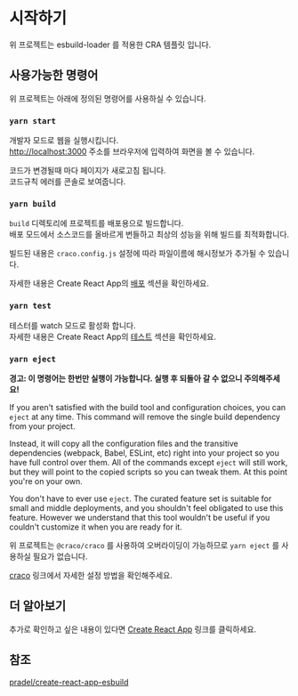 # 시작하기

위 프로젝트는 esbuild-loader 를 적용한 CRA 템플릿 입니다.

## 사용가능한 명령어

위 프로젝트는 아래에 정의된 명령어를 사용하실 수 있습니다.

### `yarn start`

개발자 모드로 웹을 실행시킵니다.\
[http://localhost:3000](http://localhost:3000) 주소를 브라우저에 입력하여 화면을 볼 수 있습니다.

코드가 변경될때 마다 페이지가 새로고침 됩니다.\
코드규칙 에러를 콘솔로 보여줍니다.

### `yarn build`

`build` 디렉토리에 프로젝트를 배포용으로 빌드합니다. \
배포 모드에서 소스코드를 올바르게 번들하고 최상의 성능을 위해 빌드를 최적화합니다.

빌드된 내용은 `craco.config.js` 설정에 따라 파일이름에 해시정보가 추가될 수 있습니다.

자세한 내용은 Create React App의 [배포](https://facebook.github.io/create-react-app/docs/deployment) 섹션을 확인하세요.

### `yarn test`

테스터를 watch 모드로 활성화 합니다.\
자세한 내용은 Create React App의 [테스트](https://facebook.github.io/create-react-app/docs/running-tests) 섹션을 확인하세요.

### `yarn eject`

**경고: 이 명령어는 한번만 실행이 가능합니다. 실행 후 되돌아 갈 수 없으니 주의해주세요!**

If you aren't satisfied with the build tool and configuration choices, you can `eject` at any time. This command will remove the single build dependency from your project.

Instead, it will copy all the configuration files and the transitive dependencies (webpack, Babel, ESLint, etc) right into your project so you have full control over them. All of the commands except `eject` will still work, but they will point to the copied scripts so you can tweak them. At this point you're on your own.

You don't have to ever use `eject`. The curated feature set is suitable for small and middle deployments, and you shouldn't feel obligated to use this feature. However we understand that this tool wouldn't be useful if you couldn't customize it when you are ready for it.

위 프로젝트는 `@craco/craco` 를 사용하여 오버라이딩이 가능하므로 `yarn eject` 를 사용하실 필요가 없습니다.

[craco](https://github.com/gsoft-inc/craco) 링크에서 자세한 설정 방법을 확인해주세요.

## 더 알아보기

추가로 확인하고 싶은 내용이 있다면 [Create React App](https://facebook.github.io/create-react-app/docs/getting-started) 링크를 클릭하세요.

## 참조

[pradel/create-react-app-esbuild](https://github.com/pradel/create-react-app-esbuild)
